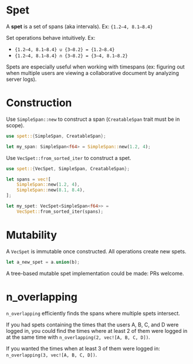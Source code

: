 # Spet

A **spet** is a set of spans (aka intervals). Ex: `{1.2–4, 8.1–8.4}`

Set operations behave intuitively. Ex:

* `{1.2–4, 8.1–8.4} ∪ {3–8.2} = {1.2–8.4}`
* `{1.2–4, 8.1–8.4} ∩ {3–8.2} = {3–4, 8.1–8.2}`

Spets are especially useful when working with timespans (ex: figuring out when multiple users are viewing a collaborative document by analyzing server logs).

# Construction

Use `SimpleSpan::new` to construct a span (`CreatableSpan` trait must be in scope).

```rust
use spet::{SimpleSpan, CreatableSpan};

let my_span: SimpleSpan<f64> = SimpleSpan::new(1.2, 4);
```

Use `VecSpet::from_sorted_iter` to construct a spet.

```rust
use spet::{VecSpet, SimpleSpan, CreatableSpan};

let spans = vec![
    SimpleSpan::new(1.2, 4),
    SimpleSpan::new(8.1, 8.4),
];

let my_spet: VecSpet<SimpleSpan<f64>> =
    VecSpet::from_sorted_iter(spans);
```

# Mutability

A `VecSpet` is immutable once constructed. All operations create new spets.

```rust
let a_new_spet = a.union(b);
```

A tree-based mutable spet implementation could be made: PRs welcome.

# n_overlapping

`n_overlapping` efficiently finds the spans where multiple spets intersect.

If you had spets containing the times that the users A, B, C, and D were logged in, you could find the times where at least 2 of them were logged in at the same time with `n_overlapping(2, vec![A, B, C, D])`.

If you wanted the times when at least 3 of them were logged in: `n_overlapping(3, vec![A, B, C, D])`.

